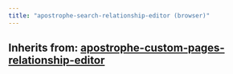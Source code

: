 ```yaml
---
title: "apostrophe-search-relationship-editor (browser)"
---
```

## Inherits from: [apostrophe-custom-pages-relationship-editor](../apostrophe-custom-pages/browser-apostrophe-custom-pages-relationship-editor.html)

